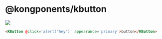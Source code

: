 # @kongponents/kbutton

[![](https://img.shields.io/npm/v/@kongponents/kbutton.svg?style=flat-square)](https://www.npmjs.com/package/@kongponents/kbutton)

```html
<KButton @click='alert("hey")' appearance='primary'>button</KButton>
```
